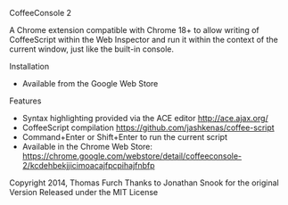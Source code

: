 CoffeeConsole 2

A Chrome extension compatible with Chrome 18+ to allow writing of CoffeeScript within the Web Inspector and run it within the context of the current window, just like the built-in console.

Installation

   * Available from the Google Web Store

Features

   * Syntax highlighting provided via the ACE editor http://ace.ajax.org/
   * CoffeeScript compilation https://github.com/jashkenas/coffee-script
   * Command+Enter or Shift+Enter to run the current script
   * Available in the Chrome Web Store: https://chrome.google.com/webstore/detail/coffeeconsole-2/kcdehbekjjicimoacajfpcpihajfnbfp

Copyright 2014, Thomas Furch
Thanks to Jonathan Snook for the original Version
Released under the MIT License
